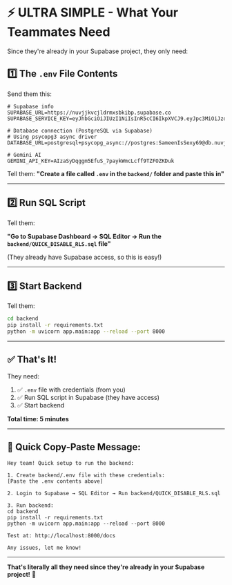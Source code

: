 # ⚡ ULTRA SIMPLE - What Your Teammates Need

Since they're already in your Supabase project, they only need:

## 1️⃣ The `.env` File Contents

Send them this:

```env
# Supabase info
SUPABASE_URL=https://nuvjjkvcjldrmxsbkibp.supabase.co
SUPABASE_SERVICE_KEY=eyJhbGciOiJIUzI1NiIsInR5cCI6IkpXVCJ9.eyJpc3MiOiJzdXBhYmFzZSIsInJlZiI6Im51dmpqa3Zjamxkcm14c2JraWJwIiwicm9sZSI6InNlcnZpY2Vfcm9sZSIsImlhdCI6MTc2MDIxNjExNCwiZXhwIjoyMDc1NzkyMTE0fQ.WLg9efBhxtJx8wTv9Ytr9ovg3MfN3xdwz3H5aVZ55ww

# Database connection (PostgreSQL via Supabase)
# Using psycopg3 async driver
DATABASE_URL=postgresql+psycopg_async://postgres:SameenIsSexy69@db.nuvjjkvcjldrmxsbkibp.supabase.co:5432/postgres

# Gemini AI
GEMINI_API_KEY=AIzaSyDqggm5EfuS_7paykWmcLcff9TZFOZKDuk
```

Tell them: **"Create a file called `.env` in the `backend/` folder and paste this in"**

---

## 2️⃣ Run SQL Script

Tell them:

**"Go to Supabase Dashboard → SQL Editor → Run the `backend/QUICK_DISABLE_RLS.sql` file"**

(They already have Supabase access, so this is easy!)

---

## 3️⃣ Start Backend

Tell them:

```bash
cd backend
pip install -r requirements.txt
python -m uvicorn app.main:app --reload --port 8000
```

---

## ✅ That's It!

They need:
1. ✅ `.env` file with credentials (from you)
2. ✅ Run SQL script in Supabase (they have access)
3. ✅ Start backend

**Total time: 5 minutes**

---

## 📨 Quick Copy-Paste Message:

```
Hey team! Quick setup to run the backend:

1. Create backend/.env file with these credentials:
[Paste the .env contents above]

2. Login to Supabase → SQL Editor → Run backend/QUICK_DISABLE_RLS.sql

3. Run backend:
cd backend
pip install -r requirements.txt
python -m uvicorn app.main:app --reload --port 8000

Test at: http://localhost:8000/docs

Any issues, let me know!
```

---

**That's literally all they need since they're already in your Supabase project!** 🎉
